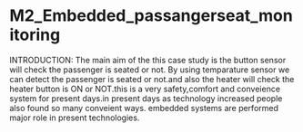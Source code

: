 # M2_Embedded_passangerseat_monitoring
INTRODUCTION: The main aim of the this case study is the button sensor will check the passenger is seated or not. By using temparature sensor we can detect the passenger is seated or not.and also the heater will check the heater button is ON or NOT.this is a very safety,comfort and conveience system for present days.in present days as technology increased people also found so many conveient ways. embedded systems are performed major role in present technologies.
